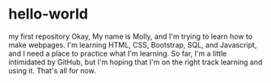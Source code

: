 # hello-world
my first repository
Okay, My name is Molly, and I'm trying to learn how to make webpages.  I'm learning HTML, CSS, Bootstrap, SQL, and Javascript, and I need a place to practice what I'm learning.  So far, I'm a little intimidated by GitHub, but I'm hoping that I'm on the right track learning and using it.  That's all for now.  

